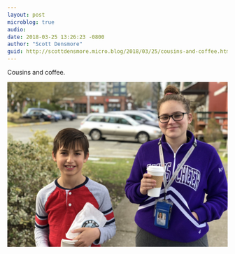 ```yaml
---
layout: post
microblog: true
audio: 
date: 2018-03-25 13:26:23 -0800
author: "Scott Densmore"
guid: http://scottdensmore.micro.blog/2018/03/25/cousins-and-coffee.html
---
```


Cousins and coffee.

![Cousins and Coffee](/assets/img/33dec8136f.jpg)
